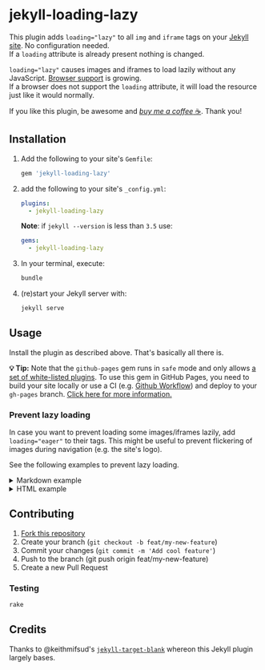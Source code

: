 # jekyll-loading-lazy

This plugin adds `loading="lazy"` to all `img` and `iframe` tags on
your [Jekyll site](https://jekyllrb.com/). No configuration needed.  
If a `loading` attribute is already present nothing is changed.

`loading="lazy"` causes images and iframes to load lazily without any JavaScript.
[Browser support](https://caniuse.com/#feat=loading-lazy-attr) is growing.  
If a browser does not support the `loading` attribute, it will load the resource
just like it would normally.

If you like this plugin, be awesome and
[_buy me a coffee_ ☕️](https://www.buymeacoffee.com/gildesmarais). Thank you!

## Installation

1. Add the following to your site's `Gemfile`:

   ```ruby
   gem 'jekyll-loading-lazy'
   ```

2. add the following to your site's `_config.yml`:

   ```yml
   plugins:
     - jekyll-loading-lazy
   ```

   **Note**: if `jekyll --version` is less than `3.5` use:

   ```yml
   gems:
     - jekyll-loading-lazy
   ```

3. In your terminal, execute:

   ```bash
   bundle
   ```

4. (re)start your Jekyll server with:

   ```bash
   jekyll serve
   ```

## Usage

Install the plugin as described above. That's basically all there is.

**💡 Tip:** Note that the `github-pages` gem runs in `safe` mode and only allows [a set of white-listed plugins](https://pages.github.com/versions/). To use this gem in GitHub Pages, you need to build your site locally or use a CI (e.g. [Github Workflow](https://help.github.com/en/actions/configuring-and-managing-workflows/configuring-a-workflow)) and deploy to your `gh-pages` branch. [Click here for more information.](https://jekyllrb.com/docs/continuous-integration/github-actions/)

### Prevent lazy loading

In case you want to prevent loading some images/iframes lazily, add `loading="eager"` to their tags. This might be useful to prevent flickering of images during navigation (e.g. the site's logo).

See the following examples to prevent lazy loading.

<details>
  <summary>Markdown example</summary>

```markdown
![an example](/image.jpg){:loading='eager'}
```

This example assumes you're using Kramdown (Jekyll is using it by default).

</details>

<details>
  <summary>HTML example</summary>

```html
<img src="/image.jpg" alt="an example" loading="eager" />
```

</details>

## Contributing

1. [Fork this repository](https://github.com/gildesmarais/jekyll-loading-lazy/fork)
2. Create your branch (`git checkout -b feat/my-new-feature`)
3. Commit your changes (`git commit -m 'Add cool feature'`)
4. Push to the branch (git push origin feat/my-new-feature)
5. Create a new Pull Request

### Testing

```bash
rake
```

## Credits

Thanks to @keithmifsud's
[`jekyll-target-blank`](https://github.com/keithmifsud/jekyll-target-blank)
whereon this Jekyll plugin largely bases.
